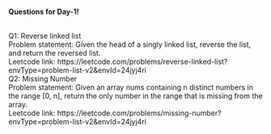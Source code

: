 **Questions for Day-1!**

<br>
Q1: Reverse linked list 
<br>
    Problem statement: Given the head of a singly linked list, reverse the list, and return the reversed list.
    <br>
    Leetcode link: https://leetcode.com/problems/reverse-linked-list?envType=problem-list-v2&envId=24jyj4ri
<br>
Q2: Missing Number
<br>
    Problem statement: Given an array nums containing n distinct numbers in the range [0, n], return the only number in the range that is missing from the array.
    <br>
    Leetcode link: https://leetcode.com/problems/missing-number?envType=problem-list-v2&envId=24jyj4ri
    

